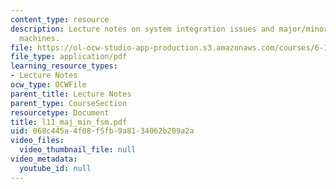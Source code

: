 ```yaml
---
content_type: resource
description: Lecture notes on system integration issues and major/minor finite state
  machines.
file: https://ol-ocw-studio-app-production.s3.amazonaws.com/courses/6-111-introductory-digital-systems-laboratory-spring-2006/068c445a4f08f5fb9a8134062b209a2a_l11_maj_min_fsm.pdf
file_type: application/pdf
learning_resource_types:
- Lecture Notes
ocw_type: OCWFile
parent_title: Lecture Notes
parent_type: CourseSection
resourcetype: Document
title: l11_maj_min_fsm.pdf
uid: 068c445a-4f08-f5fb-9a81-34062b209a2a
video_files:
  video_thumbnail_file: null
video_metadata:
  youtube_id: null
---
```

